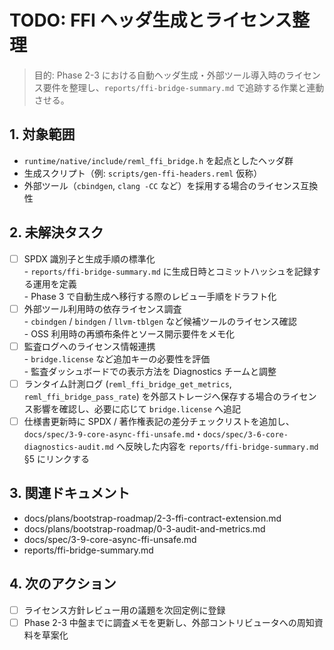# TODO: FFI ヘッダ生成とライセンス整理

> 目的: Phase 2-3 における自動ヘッダ生成・外部ツール導入時のライセンス要件を整理し、`reports/ffi-bridge-summary.md` で追跡する作業と連動させる。

## 1. 対象範囲

- `runtime/native/include/reml_ffi_bridge.h` を起点としたヘッダ群
- 生成スクリプト（例: `scripts/gen-ffi-headers.reml` 仮称）
- 外部ツール（`cbindgen`, `clang -CC` など）を採用する場合のライセンス互換性

## 2. 未解決タスク

- [ ] SPDX 識別子と生成手順の標準化  
      - `reports/ffi-bridge-summary.md` に生成日時とコミットハッシュを記録する運用を定義  
      - Phase 3 で自動生成へ移行する際のレビュー手順をドラフト化
- [ ] 外部ツール利用時の依存ライセンス調査  
      - `cbindgen` / `bindgen` / `llvm-tblgen` など候補ツールのライセンス確認  
      - OSS 利用時の再頒布条件とソース開示要件をメモ化
- [ ] 監査ログへのライセンス情報連携  
      - `bridge.license` など追加キーの必要性を評価  
      - 監査ダッシュボードでの表示方法を Diagnostics チームと調整
- [ ] ランタイム計測ログ (`reml_ffi_bridge_get_metrics`, `reml_ffi_bridge_pass_rate`) を外部ストレージへ保存する場合のライセンス影響を確認し、必要に応じて `bridge.license` へ追記
- [ ] 仕様書更新時に SPDX / 著作権表記の差分チェックリストを追加し、`docs/spec/3-9-core-async-ffi-unsafe.md`・`docs/spec/3-6-core-diagnostics-audit.md` へ反映した内容を `reports/ffi-bridge-summary.md` §5 にリンクする

## 3. 関連ドキュメント

- docs/plans/bootstrap-roadmap/2-3-ffi-contract-extension.md
- docs/plans/bootstrap-roadmap/0-3-audit-and-metrics.md
- docs/spec/3-9-core-async-ffi-unsafe.md
- reports/ffi-bridge-summary.md

## 4. 次のアクション

- [ ] ライセンス方針レビュー用の議題を次回定例に登録
- [ ] Phase 2-3 中盤までに調査メモを更新し、外部コントリビュータへの周知資料を草案化
